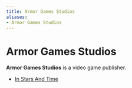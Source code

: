```yaml
---
title: Armor Games Studios
aliases:
- Armor Games Studios
---
```


# Armor Games Studios

**Armor Games Studios** is a video game publisher.

- [In Stars And Time](in-stars-and-time.md)
